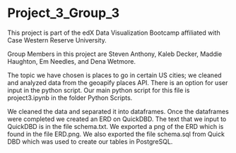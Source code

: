 # Project_3_Group_3
This project is part of the edX Data Visualization Bootcamp affiliated with Case Western Reserve University.

Group Members in this project are Steven Anthony, Kaleb Decker, Maddie Haughton, Em Needles, and Dena Wetmore.

The topic we have chosen is places to go in certain US cities; we cleaned and analyzed data from the geoapify places API. There is an option for user input in the python script. Our main python script for this file is project3.ipynb in the folder Python Scripts.

We cleaned the data and separated it into dataframes. Once the dataframes were completed we created an ERD on QuickDBD. The text that we input to QuickDBD is in the file schema.txt. We exported a png of the ERD which is found in the file ERD.png. We also exported the file schema.sql from Quick DBD which was used to create our tables in PostgreSQL.